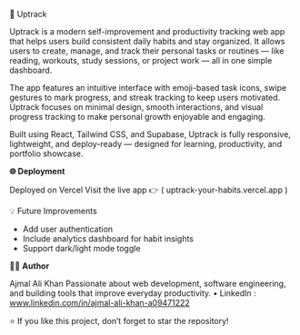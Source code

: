 🎯 Uptrack

Uptrack is a modern self-improvement and productivity tracking web app that helps users build consistent daily habits and stay organized. It allows users to create, manage, and track their personal tasks or routines — like reading, workouts, study sessions, or project work — all in one simple dashboard.

The app features an intuitive interface with emoji-based task icons, swipe gestures to mark progress, and streak tracking to keep users motivated. Uptrack focuses on minimal design, smooth interactions, and visual progress tracking to make personal growth enjoyable and engaging.

Built using React, Tailwind CSS, and Supabase, Uptrack is fully responsive, lightweight, and deploy-ready — designed for learning, productivity, and portfolio showcase.

**🌐 Deployment**

Deployed on Vercel
Visit the live app 👉 ( uptrack-your-habits.vercel.app )

💡 Future Improvements

- Add user authentication
- Include analytics dashboard for habit insights
- Support dark/light mode toggle

🧑‍💻 **Author**

Ajmal Ali Khan
Passionate about web development, software engineering, and building tools that improve everyday productivity.
 • LinkedIn : www.linkedin.com/in/ajmal-ali-khan-a09471222

⭐ If you like this project, don’t forget to star the repository!
